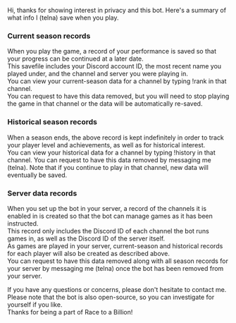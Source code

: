 Hi, thanks for showing interest in privacy and this bot. Here's a summary of what info I (telna) save when you play.

### Current season records
When you play the game, a record of your performance is saved so that your progress can be continued at a later date.  
This savefile includes your Discord account ID, the most recent name you played under, and the channel and server you were playing in.  
You can view your current-season data for a channel by typing !rank in that channel.  
You can request to have this data removed, but you will need to stop playing the game in that channel or the data will be automatically re-saved.

### Historical season records
When a season ends, the above record is kept indefinitely in order to track your player level and achievements, as well as for historical interest.  
You can view your historical data for a channel by typing !history in that channel.
You can request to have this data removed by messaging me (telna). Note that if you continue to play in that channel, new data will eventually be saved.

### Server data records
When you set up the bot in your server, a record of the channels it is enabled in is created so that the bot can manage games as it has been instructed.  
This record only includes the Discord ID of each channel the bot runs games in, as well as the Discord ID of the server itself.  
As games are played in your server, current-season and historical records for each player will also be created as described above.  
You can request to have this data removed along with all season records for your server by messaging me (telna) once the bot has been removed from your server.

If you have any questions or concerns, please don't hesitate to contact me.  
Please note that the bot is also open-source, so you can investigate for yourself if you like.  
Thanks for being a part of Race to a Billion!
